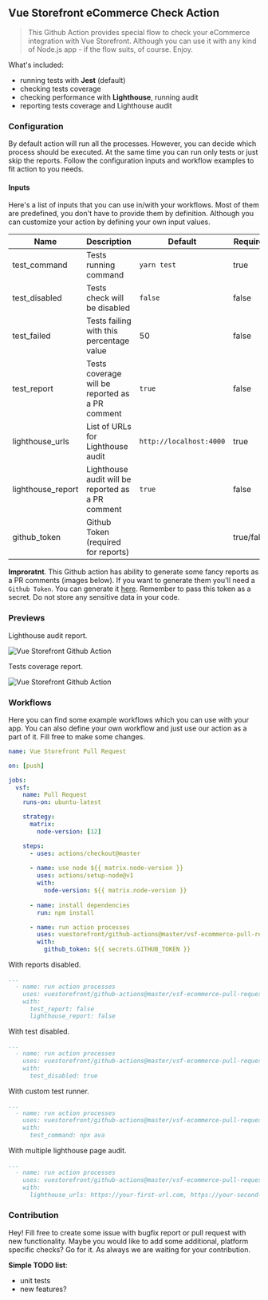 ## Vue Storefront eCommerce Check Action

> This Github Action provides special flow to check your eCommerce integration with Vue Storefront.
> Although you can use it with any kind of Node.js app - if the flow suits, of course. Enjoy.

What's included:

- running tests with **Jest** (default)
- checking tests coverage
- checking performance with **Lighthouse**, running audit
- reporting tests coverage and Lighthouse audit

### Configuration

By default action will run all the processes. However, you can decide which process should be executed. At the same time you can run only tests or just skip the reports. Follow the configuration inputs and workflow examples to fit action to you needs.

#### Inputs

Here's a list of inputs that you can use in/with your workflows. Most of them are predefined, you don't have to provide them by definition. Although you can customize your action by defining your own input values.

| Name              | Description                                            | Default               | Required   | Type    |
|-------------------|--------------------------------------------------------|-----------------------|------------|---------|
| test_command      | Tests running command                                  | `yarn test`           | true       | string  |
| test_disabled     | Tests check will be disabled                           | `false`                 | false      | boolean |
| test_failed       | Tests failing with this percentage value               | 50                   | false      | number  |
| test_report       | Tests coverage will be reported as a PR comment        | `true`                  | false      | boolean |
| lighthouse_urls   | List of URLs for Lighthouse audit                      | `http://localhost:4000` | true       | string  |
| lighthouse_report | Lighthouse audit will be reported as a PR comment      | `true`                  | false      | boolean |
| github_token      | Github Token (required for reports)                    |                     | true/false | string  |

**Improratnt**. This Github action has ability to generate some fancy reports as a PR comments (images below). If you want to generate them you'll need a `Github Token`. You can generate it [here](https://github.com/settings/tokens). Remember to pass this token as a secret. Do not store any sensitive data in your code.

### Previews 

Lighthouse audit report.

![Vue Storefront Github Action](https://p89.f2.n0.cdn.getcloudapp.com/items/04uNK09m/Zrzut%20ekranu%202020-12-3%20o%2001.30.50.png "Vue Storefront Github Action")

Tests coverage report.

![Vue Storefront Github Action](https://p89.f2.n0.cdn.getcloudapp.com/items/P8umRg0o/Zrzut%20ekranu%202020-12-3%20o%2001.31.19.png "Vue Storefront Github Action")

### Workflows

Here you can find some example workflows which you can use with your app. You can also define your own workflow and just use our action as a part of it. Fill free to make some changes.

```yaml
name: Vue Storefront Pull Request

on: [push]

jobs:
  vsf:
    name: Pull Request
    runs-on: ubuntu-latest

    strategy:
      matrix:
        node-version: [12]

    steps:
      - uses: actions/checkout@master
        
      - name: use node ${{ matrix.node-version }}
        uses: actions/setup-node@v1
        with:
          node-version: ${{ matrix.node-version }}
          
      - name: install dependencies
        run: npm install

      - name: run action processes
        uses: vuestorefront/github-actions@master/vsf-ecommerce-pull-request
        with:
          github_token: ${{ secrets.GITHUB_TOKEN }}
```

With reports disabled.

```yaml
...
  - name: run action processes
    uses: vuestorefront/github-actions@master/vsf-ecommerce-pull-request
    with:
      test_report: false
      lighthouse_report: false
```

With test disabled.

```yaml
...
  - name: run action processes
    uses: vuestorefront/github-actions@master/vsf-ecommerce-pull-request
    with:
      test_disabled: true
```

With custom test runner.

```yaml
...
  - name: run action processes
    uses: vuestorefront/github-actions@master/vsf-ecommerce-pull-request
    with:
      test_command: npx ava
```

With multiple lighthouse page audit.

```yaml
...
  - name: run action processes
    uses: vuestorefront/github-actions@master/vsf-ecommerce-pull-request
    with:
      lighthouse_urls: https://your-first-url.com, https://your-second-url.com
```

### Contribution

Hey! Fill free to create some issue with bugfix report or pull request with new functionality. Maybe you would like to add some additional, platform specific checks? Go for it. As always we are waiting for your contribution. 

**Simple TODO list**:
* unit tests
* new features?
